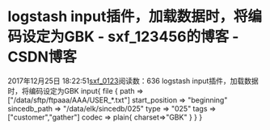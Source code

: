 # logstash input插件，加载数据时，将编码设定为GBK - sxf_123456的博客 - CSDN博客
2017年12月25日 18:22:51[sxf_0123](https://me.csdn.net/sxf_123456)阅读数：636
logstash input插件，加载数据时，将编码设定为GBK
input{
file {
path => ["/data/sftp/ftpaaa/AAA/USER_*.txt"]
start_position => "beginning"
sincedb_path => "/data/elk/sincedb/025"
type => "025"
tags => ["customer","gather"]
codec => plain{
charset=>"GBK"
}
}
}
            
